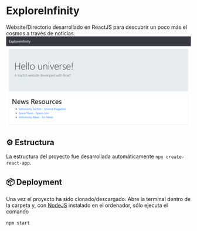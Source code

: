 # ExploreInfinity
Website/Directorio desarrollado en ReactJS para descubrir un poco más el cosmos a través de noticias.
![Screenshot of the website](screenshot.png)

## ⚙️ Estructura
La estructura del proyecto fue desarrollada automáticamente `npx create-react-app`.

## 📦 Deployment
Una vez el proyecto ha sido clonado/descargado. Abre la terminal dentro de la carpeta y, con [NodeJS](https://nodejs.org/en/) instalado en el ordenador, sólo ejecuta el comando
```
npm start
```
